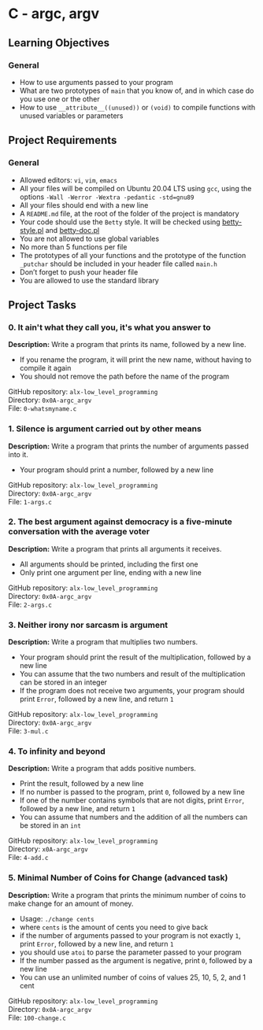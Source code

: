 # C - argc, argv

## Learning Objectives
### General
- How to use arguments passed to your program
- What are two prototypes of `main` that you know of, and in which case do you use one or the other
- How to use `__attribute__((unused))` or `(void)` to compile functions with unused variables or parameters

## Project Requirements
### General
- Allowed editors: `vi`, `vim`, `emacs`
- All your files will be compiled on Ubuntu 20.04 LTS using `gcc`, using the options `-Wall -Werror -Wextra -pedantic -std=gnu89`
- All your files should end with a new line
- A `README.md` file, at the root of the folder of the project is mandatory
- Your code should use the `Betty` style. It will be checked using [betty-style.pl](https://github.com/holbertonschool/Betty/blob/master/betty-style.pl) and [betty-doc.pl](https://github.com/holbertonschool/Betty/blob/master/betty-doc.pl)
- You are not allowed to use global variables
- No more than 5 functions per file
- The prototypes of all your functions and the prototype of the function `_putchar` should be included in your header file called `main.h`
- Don’t forget to push your header file
- You are allowed to use the standard library

## Project Tasks
### 0. It ain't what they call you, it's what you answer to
**Description:** Write a program that prints its name, followed by a new line.
- If you rename the program, it will print the new name, without having to compile it again
- You should not remove the path before the name of the program

GitHub repository: `alx-low_level_programming` <br>
Directory: `0x0A-argc_argv` <br>
File: `0-whatsmyname.c` <br>

### 1. Silence is argument carried out by other means
**Description:** Write a program that prints the number of arguments passed into it.
- Your program should print a number, followed by a new line

GitHub repository: `alx-low_level_programming` <br>
Directory: `0x0A-argc_argv` <br>
File: `1-args.c` <br>

### 2. The best argument against democracy is a five-minute conversation with the average voter
**Description:** Write a program that prints all arguments it receives.
- All arguments should be printed, including the first one
- Only print one argument per line, ending with a new line

GitHub repository: `alx-low_level_programming` <br>
Directory: `0x0A-argc_argv` <br>
File: `2-args.c` <br>

### 3. Neither irony nor sarcasm is argument
**Description:** Write a program that multiplies two numbers.
- Your program should print the result of the multiplication, followed by a new line
- You can assume that the two numbers and result of the multiplication can be stored in an integer
- If the program does not receive two arguments, your program should print `Error`, followed by a new line, and return `1`

GitHub repository: `alx-low_level_programming` <br>
Directory: `0x0A-argc_argv` <br>
File: `3-mul.c` <br>

### 4. To infinity and beyond
**Description:** Write a program that adds positive numbers.
- Print the result, followed by a new line
- If no number is passed to the program, print `0`, followed by a new line
- If one of the number contains symbols that are not digits, print `Error`, followed by a new line, and return `1`
- You can assume that numbers and the addition of all the numbers can be stored in an `int`

GitHub repository: `alx-low_level_programming` <br>
Directory: `x0A-argc_argv` <br>
File: `4-add.c` <br>

### 5. Minimal Number of Coins for Change (advanced task)
**Description:** Write a program that prints the minimum number of coins to make change for an amount of money.
- Usage: `./change cents`
- where `cents` is the amount of cents you need to give back
- if the number of arguments passed to your program is not exactly `1`, print `Error`, followed by a new line, and return `1`
- you should use `atoi` to parse the parameter passed to your program
- If the number passed as the argument is negative, print `0`, followed by a new line
- You can use an unlimited number of coins of values 25, 10, 5, 2, and 1 cent

GitHub repository: `alx-low_level_programming` <br>
Directory: `0x0A-argc_argv` <br>
File: `100-change.c` <br>
